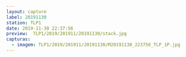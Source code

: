 ```yaml
---
layout: capture
label: 20191130
station: TLP1
date: 2019-11-30 22:37:56
preview:  TLP1/2019/201911/20191130/stack.jpg
capturas:
  - imagem: TLP1/2019/201911/20191130/M20191130_223756_TLP_1P.jpg
---
```

